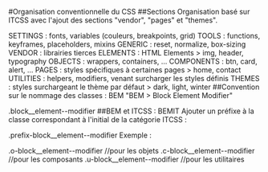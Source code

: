 #Organisation conventionnelle du CSS ##Sections Organisation basé sur ITCSS avec l'ajout des sections "vendor", "pages" et "themes".

SETTINGS : fonts, variables (couleurs, breakpoints, grid)
TOOLS : functions, keyframes, placeholders, mixins
GENERIC : reset, normalize, box-sizing
VENDOR : librairies tierces
ELEMENTS : HTML Elements > img, header, typography
OBJECTS : wrappers, containers, ...
COMPONENTS : btn, card, alert, ...
PAGES : styles spécifiques à certaines pages > home, contact
UTILITIES : helpers, modifiers, venant surcharger les styles définis
THEMES : styles surchargeant le thème par défaut > dark, light, winter
##Convention sur le nommage des classes : BEM "BEM > Block Element Modifier"

.block__element--modifier
##BEM et ITCSS : BEMIT Ajouter un préfixe à la classe correspondant à l'initial de la catégorie ITCSS :

.prefix-block__element--modifier
Exemple :

.o-block__element--modifier //pour les objets
.c-block__element--modifier //pour les composants
.u-block__element--modifier //pour les utilitaires